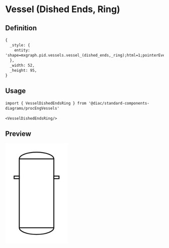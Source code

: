 # Vessel (Dished Ends, Ring)

## Definition

```
{
  _style: { 
    entity: 'shape=mxgraph.pid.vessels.vessel_(dished_ends,_ring);html=1;pointerEvents=1;align=center;verticalLabelPosition=bottom;verticalAlign=top;dashed=0;',
  },
  _width: 52,
  _height: 95,
}
```

## Usage

```
import { VesselDishedEndsRing } from '@diac/standard-components-diagrams/procEngVessels'

<VesselDishedEndsRing/>
```

## Preview

<img src="./vessel-dished-ends-ring.png" width="200"/>

